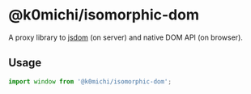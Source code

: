 # @k0michi/isomorphic-dom

A proxy library to [jsdom](https://github.com/jsdom/jsdom) (on server) and native DOM API (on browser).

## Usage

```js
import window from '@k0michi/isomorphic-dom';
```